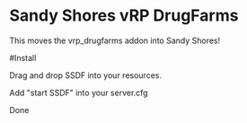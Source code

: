 # Sandy Shores vRP DrugFarms

This moves the vrp_drugfarms addon into Sandy Shores!

#Install

Drag and drop SSDF into your resources.

Add "start SSDF" into your server.cfg

Done
